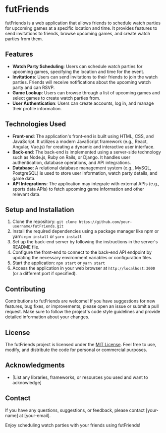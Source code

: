 # futFriends

futFriends is a web application that allows friends to schedule watch parties for upcoming games at a specific location and time. It provides features to send invitations to friends, browse upcoming games, and create watch parties from them.

## Features

- **Watch Party Scheduling**: Users can schedule watch parties for upcoming games, specifying the location and time for the event.
- **Invitations**: Users can send invitations to their friends to join the watch parties. Friends will receive notifications about the upcoming watch party and can RSVP.
- **Game Lookup**: Users can browse through a list of upcoming games and select games to create watch parties from.
- **User Authentication**: Users can create accounts, log in, and manage their profile information.

## Technologies Used

- **Front-end**: The application's front-end is built using HTML, CSS, and JavaScript. It utilizes a modern JavaScript framework (e.g., React, Angular, Vue.js) for creating a dynamic and interactive user interface.
- **Back-end**: The back-end is implemented using a server-side technology such as Node.js, Ruby on Rails, or Django. It handles user authentication, database operations, and API integrations.
- **Database**: A relational database management system (e.g., MySQL, PostgreSQL) is used to store user information, watch party details, and game data.
- **API Integrations**: The application may integrate with external APIs (e.g., sports data APIs) to fetch upcoming game information and other relevant data.

## Setup and Installation

1. Clone the repository: `git clone https://github.com/your-username/futFriends.git`
2. Install the required dependencies using a package manager like npm or yarn: `npm install` or `yarn install`
3. Set up the back-end server by following the instructions in the server's README file.
4. Configure the front-end to connect to the back-end API endpoint by updating the necessary environment variables or configuration files.
5. Start the application: `npm start` or `yarn start`
6. Access the application in your web browser at `http://localhost:3000` (or a different port if specified).

## Contributing

Contributions to futFriends are welcome! If you have suggestions for new features, bug fixes, or improvements, please open an issue or submit a pull request. Make sure to follow the project's code style guidelines and provide detailed information about your changes.

## License

The futFriends project is licensed under the [MIT License](https://opensource.org/licenses/MIT). Feel free to use, modify, and distribute the code for personal or commercial purposes.

## Acknowledgments

- [List any libraries, frameworks, or resources you used and want to acknowledge]

## Contact

If you have any questions, suggestions, or feedback, please contact [your-name] at [your-email].

Enjoy scheduling watch parties with your friends using futFriends!
